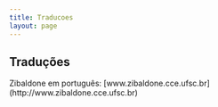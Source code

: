 ```yaml
---
title: Traducoes
layout: page
---
```


<h2 class="page-tile">
Traduções
</h2>

<p>
Zibaldone em português:  
[www.zibaldone.cce.ufsc.br](http://www.zibaldone.cce.ufsc.br)
</p>